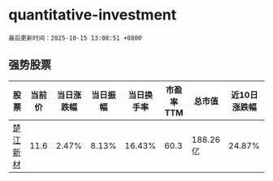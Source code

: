 # quantitative-investment

`最后更新时间：2025-10-15 13:08:51 +0800`

## 强势股票

|股票|当前价|当日涨跌幅|当日振幅|当日换手率|市盈率TTM|总市值|近10日涨跌幅|
|----|----|----|----|----|----|----|----|
|[楚江新材](https://xueqiu.com/S/SZ002171)|11.6|2.47%|8.13%|16.43%|60.3|188.26亿|24.87%|
